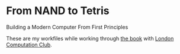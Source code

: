 # From NAND to Tetris

Building a Modern Computer From First Principles

These are my workfiles while
working through [the book](http://www.nand2tetris.org/)
with [London Computation Club](http://london.computation.club/).
